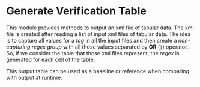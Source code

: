 # Generate Verification Table
This module provides methods to output an xml file of tabular data. The xml file is created after reading a list of input xml files of tabular data. The idea is to capture all values for a *tag* in all the input files and then create a
*non-capturing regex group* with all those values separated by **OR** (`|`) operator. So, if we consider the table that those xml files represent, the *regex* is generated for each cell of the table.

This output table can be used as a baseline or reference when comparing with output at runtime.
